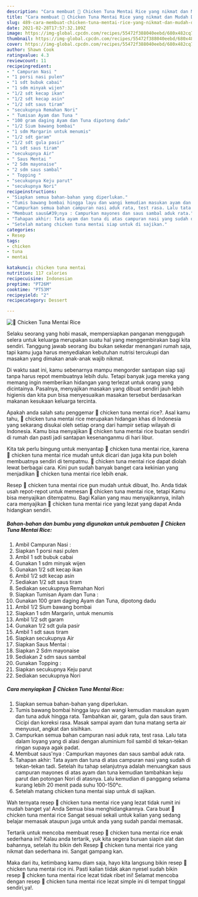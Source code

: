 ```yaml
---
description: "Cara membuat 🍚 Chicken Tuna Mentai Rice yang nikmat dan Mudah Dibuat"
title: "Cara membuat 🍚 Chicken Tuna Mentai Rice yang nikmat dan Mudah Dibuat"
slug: 489-cara-membuat-chicken-tuna-mentai-rice-yang-nikmat-dan-mudah-dibuat
date: 2021-02-28T17:57:32.109Z
image: https://img-global.cpcdn.com/recipes/55472f388040eebd/680x482cq70/🍚-chicken-tuna-mentai-rice-foto-resep-utama.jpg
thumbnail: https://img-global.cpcdn.com/recipes/55472f388040eebd/680x482cq70/🍚-chicken-tuna-mentai-rice-foto-resep-utama.jpg
cover: https://img-global.cpcdn.com/recipes/55472f388040eebd/680x482cq70/🍚-chicken-tuna-mentai-rice-foto-resep-utama.jpg
author: Shawn Cook
ratingvalue: 4.3
reviewcount: 11
recipeingredient:
- " Campuran Nasi "
- "1 porsi nasi pulen"
- "1 sdt bubuk cabai"
- "1 sdm minyak wijen"
- "1/2 sdt kecap ikan"
- "1/2 sdt kecap asin"
- "1/2 sdt saus tiram"
- "secukupnya Remahan Nori"
- " Tumisan Ayam dan Tuna "
- "100 gram daging Ayam dan Tuna dipotong dadu"
- "1/2 Sium bawang bombai"
- "1 sdm Margarin untuk menumis"
- "1/2 sdt garam"
- "1/2 sdt gula pasir"
- "1 sdt saus tiram"
- "secukupnya Air"
- " Saus Mentai "
- "2 Sdm mayonaise"
- "2 sdm saus sambal"
- " Topping "
- "secukupnya Keju parut"
- "secukupnya Nori"
recipeinstructions:
- "Siapkan semua bahan-bahan yang diperlukan."
- "Tumis bawang bombai hingga layu dan wangi kemudian masukan ayam dan tuna aduk hingga rata. Tambahkan air, garam, gula dan saus tiram. Cicipi dan koreksi rasa. Masak sampai ayam dan tuna matang serta air menyusut, angkat dan sisihkan."
- "Campurkan semua bahan campuran nasi aduk rata, test rasa. Lalu tata dalam loyang yang di alasi dengan aluminium foil sambil di tekan-tekan ringan supaya agak padat."
- "Membuat saus&#39;nya : Campurkan mayones dan saus sambal aduk rata."
- "Tahapan akhir: Tata ayam dan tuna di atas campuran nasi yang sudah di tekan-tekan tadi. Setelah itu tahap selanjutnya adalah menuangkan saus campuran mayones di atas ayam dan tuna kemudian tambahkan keju parut dan potongan Nori di atasnya. Lalu kemudian di panggang selama kurang lebih 20 menit pada suhu 100-150°c."
- "Setelah matang chicken tuna mentai siap untuk di sajikan."
categories:
- Resep
tags:
- chicken
- tuna
- mentai

katakunci: chicken tuna mentai 
nutrition: 117 calories
recipecuisine: Indonesian
preptime: "PT26M"
cooktime: "PT53M"
recipeyield: "2"
recipecategory: Dessert

---
```



![🍚 Chicken Tuna Mentai Rice](https://img-global.cpcdn.com/recipes/55472f388040eebd/680x482cq70/🍚-chicken-tuna-mentai-rice-foto-resep-utama.jpg)

Selaku seorang yang hobi masak, mempersiapkan panganan menggugah selera untuk keluarga merupakan suatu hal yang menggembirakan bagi kita sendiri. Tanggung jawab seorang ibu bukan sekedar menangani rumah saja, tapi kamu juga harus menyediakan kebutuhan nutrisi tercukupi dan masakan yang dimakan anak-anak wajib nikmat.

Di waktu  saat ini, kamu sebenarnya mampu mengorder santapan siap saji tanpa harus repot membuatnya lebih dulu. Tetapi banyak juga mereka yang memang ingin memberikan hidangan yang terlezat untuk orang yang dicintainya. Pasalnya, menyajikan masakan yang dibuat sendiri jauh lebih higienis dan kita pun bisa menyesuaikan masakan tersebut berdasarkan makanan kesukaan keluarga tercinta. 



Apakah anda salah satu penggemar 🍚 chicken tuna mentai rice?. Asal kamu tahu, 🍚 chicken tuna mentai rice merupakan hidangan khas di Indonesia yang sekarang disukai oleh setiap orang dari hampir setiap wilayah di Indonesia. Kamu bisa menyajikan 🍚 chicken tuna mentai rice buatan sendiri di rumah dan pasti jadi santapan kesenanganmu di hari libur.

Kita tak perlu bingung untuk menyantap 🍚 chicken tuna mentai rice, karena 🍚 chicken tuna mentai rice mudah untuk dicari dan juga kita pun boleh membuatnya sendiri di tempatmu. 🍚 chicken tuna mentai rice dapat diolah lewat berbagai cara. Kini pun sudah banyak banget cara kekinian yang menjadikan 🍚 chicken tuna mentai rice lebih enak.

Resep 🍚 chicken tuna mentai rice pun mudah untuk dibuat, lho. Anda tidak usah repot-repot untuk memesan 🍚 chicken tuna mentai rice, tetapi Kamu bisa menyajikan ditempatmu. Bagi Kalian yang mau menyajikannya, inilah cara menyajikan 🍚 chicken tuna mentai rice yang lezat yang dapat Anda hidangkan sendiri.

<!--inarticleads1-->

##### Bahan-bahan dan bumbu yang digunakan untuk pembuatan 🍚 Chicken Tuna Mentai Rice:

1. Ambil  Campuran Nasi :
1. Siapkan 1 porsi nasi pulen
1. Ambil 1 sdt bubuk cabai
1. Gunakan 1 sdm minyak wijen
1. Gunakan 1/2 sdt kecap ikan
1. Ambil 1/2 sdt kecap asin
1. Sediakan 1/2 sdt saus tiram
1. Sediakan secukupnya Remahan Nori
1. Siapkan  Tumisan Ayam dan Tuna :
1. Gunakan 100 gram daging Ayam dan Tuna, dipotong dadu
1. Ambil 1/2 Sium bawang bombai
1. Siapkan 1 sdm Margarin, untuk menumis
1. Ambil 1/2 sdt garam
1. Gunakan 1/2 sdt gula pasir
1. Ambil 1 sdt saus tiram
1. Siapkan secukupnya Air
1. Siapkan  Saus Mentai :
1. Siapkan 2 Sdm mayonaise
1. Sediakan 2 sdm saus sambal
1. Gunakan  Topping :
1. Siapkan secukupnya Keju parut
1. Sediakan secukupnya Nori




<!--inarticleads2-->

##### Cara menyiapkan 🍚 Chicken Tuna Mentai Rice:

1. Siapkan semua bahan-bahan yang diperlukan.
1. Tumis bawang bombai hingga layu dan wangi kemudian masukan ayam dan tuna aduk hingga rata. Tambahkan air, garam, gula dan saus tiram. Cicipi dan koreksi rasa. Masak sampai ayam dan tuna matang serta air menyusut, angkat dan sisihkan.
1. Campurkan semua bahan campuran nasi aduk rata, test rasa. Lalu tata dalam loyang yang di alasi dengan aluminium foil sambil di tekan-tekan ringan supaya agak padat.
1. Membuat saus&#39;nya : Campurkan mayones dan saus sambal aduk rata.
1. Tahapan akhir: Tata ayam dan tuna di atas campuran nasi yang sudah di tekan-tekan tadi. Setelah itu tahap selanjutnya adalah menuangkan saus campuran mayones di atas ayam dan tuna kemudian tambahkan keju parut dan potongan Nori di atasnya. Lalu kemudian di panggang selama kurang lebih 20 menit pada suhu 100-150°c.
1. Setelah matang chicken tuna mentai siap untuk di sajikan.




Wah ternyata resep 🍚 chicken tuna mentai rice yang lezat tidak rumit ini mudah banget ya! Anda Semua bisa menghidangkannya. Cara buat 🍚 chicken tuna mentai rice Sangat sesuai sekali untuk kalian yang sedang belajar memasak ataupun juga untuk anda yang sudah pandai memasak.

Tertarik untuk mencoba membuat resep 🍚 chicken tuna mentai rice enak sederhana ini? Kalau anda tertarik, yuk kita segera buruan siapin alat dan bahannya, setelah itu bikin deh Resep 🍚 chicken tuna mentai rice yang nikmat dan sederhana ini. Sangat gampang kan. 

Maka dari itu, ketimbang kamu diam saja, hayo kita langsung bikin resep 🍚 chicken tuna mentai rice ini. Pasti kalian tiidak akan nyesel sudah bikin resep 🍚 chicken tuna mentai rice lezat tidak ribet ini! Selamat mencoba dengan resep 🍚 chicken tuna mentai rice lezat simple ini di tempat tinggal sendiri,ya!.

